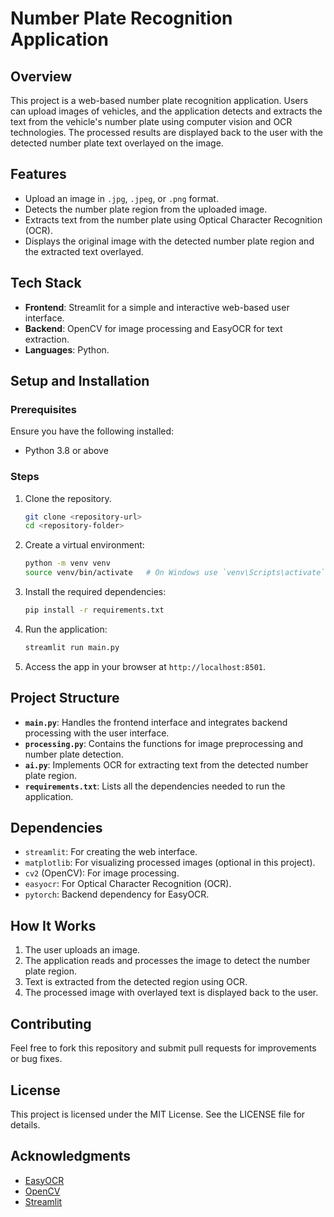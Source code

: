 # Number Plate Recognition Application

## Overview

This project is a web-based number plate recognition application. Users can upload images of vehicles, and the application detects and extracts the text from the vehicle's number plate using computer vision and OCR technologies. The processed results are displayed back to the user with the detected number plate text overlayed on the image.

## Features

- Upload an image in `.jpg`, `.jpeg`, or `.png` format.
- Detects the number plate region from the uploaded image.
- Extracts text from the number plate using Optical Character Recognition (OCR).
- Displays the original image with the detected number plate region and the extracted text overlayed.

## Tech Stack

- **Frontend**: Streamlit for a simple and interactive web-based user interface.
- **Backend**: OpenCV for image processing and EasyOCR for text extraction.
- **Languages**: Python.

## Setup and Installation

### Prerequisites

Ensure you have the following installed:

- Python 3.8 or above

### Steps

1. Clone the repository.
   ```bash
   git clone <repository-url>
   cd <repository-folder>
   ```
2. Create a virtual environment:
   ```bash
   python -m venv venv
   source venv/bin/activate   # On Windows use `venv\Scripts\activate`
   ```
3. Install the required dependencies:
   ```bash
   pip install -r requirements.txt
   ```
4. Run the application:
   ```bash
   streamlit run main.py
   ```
5. Access the app in your browser at `http://localhost:8501`.

## Project Structure

- **`main.py`**: Handles the frontend interface and integrates backend processing with the user interface.
- **`processing.py`**: Contains the functions for image preprocessing and number plate detection.
- **`ai.py`**: Implements OCR for extracting text from the detected number plate region.
- **`requirements.txt`**: Lists all the dependencies needed to run the application.

## Dependencies

- `streamlit`: For creating the web interface.
- `matplotlib`: For visualizing processed images (optional in this project).
- `cv2` (OpenCV): For image processing.
- `easyocr`: For Optical Character Recognition (OCR).
- `pytorch`: Backend dependency for EasyOCR.

## How It Works

1. The user uploads an image.
2. The application reads and processes the image to detect the number plate region.
3. Text is extracted from the detected region using OCR.
4. The processed image with overlayed text is displayed back to the user.

## Contributing

Feel free to fork this repository and submit pull requests for improvements or bug fixes.

## License

This project is licensed under the MIT License. See the LICENSE file for details.

## Acknowledgments

- [EasyOCR](https://github.com/JaidedAI/EasyOCR)
- [OpenCV](https://opencv.org/)
- [Streamlit](https://streamlit.io/)

